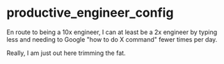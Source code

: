 # productive_engineer_config

En route to being a 10x engineer, I can at least be a 2x engineer by typing less and needing to Google "how to do X command" fewer times per day.

Really, I am just out here trimming the fat.
